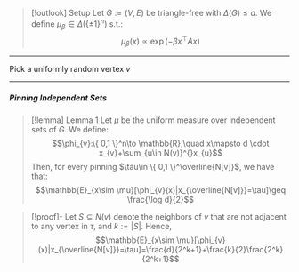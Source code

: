 > [!outlook] Setup
> Let $G:=(V,E)$ be triangle-free with $\Delta(G)\leq d$. We define $\mu_{\beta}\in \Delta(\{ \pm 1 \}^n)$ s.t.: $$\mu_{\beta}(x)\propto \exp \left( -\beta x^\top A x \right) $$

---
Pick a uniformly random vertex $v$

---
##### Pinning Independent Sets
> [!lemma] Lemma 1
> Let $\mu$ be the uniform measure over independent sets of $G$. We define: $$\phi_{v}:\{ 0,1 \}^n\to \mathbb{R},\quad x\mapsto d \cdot x_{v}+\sum_{u\in N(v)}^{}x_{u}$$Then, for every pinning $\tau\in \{ 0,1 \}^\overline{N[v]}$, we have that: $$\mathbb{E}_{x\sim \mu}[\phi_{v}(x)|x_{\overline{N[v]}}=\tau]\geq \frac{\log d}{2}$$

> [!proof]-
> Let $S\subseteq N(v)$ denote the neighbors of $v$ that are not adjacent to any vertex in $\tau$, and $k:= \left| S \right|$.  Hence, $$\mathbb{E}_{x\sim \mu}[\phi_{v}(x)|x_{\overline{N[v]}}=\tau]=\frac{d}{2^k+1}+\frac{k}{2}\frac{2^k}{2^k+1}$$